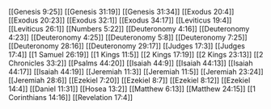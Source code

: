 [[Genesis 9:25]]
[[Genesis 31:19]]
[[Genesis 31:34]]
[[Exodus 20:4]]
[[Exodus 20:23]]
[[Exodus 32:1]]
[[Exodus 34:17]]
[[Leviticus 19:4]]
[[Leviticus 26:1]]
[[Numbers 5:22]]
[[Deuteronomy 4:16]]
[[Deuteronomy 4:23]]
[[Deuteronomy 4:25]]
[[Deuteronomy 5:8]]
[[Deuteronomy 7:25]]
[[Deuteronomy 28:16]]
[[Deuteronomy 29:17]]
[[Judges 17:3]]
[[Judges 17:4]]
[[1 Samuel 26:19]]
[[1 Kings 11:5]]
[[2 Kings 17:19]]
[[2 Kings 23:13]]
[[2 Chronicles 33:2]]
[[Psalms 44:20]]
[[Isaiah 44:9]]
[[Isaiah 44:13]]
[[Isaiah 44:17]]
[[Isaiah 44:19]]
[[Jeremiah 11:3]]
[[Jeremiah 11:5]]
[[Jeremiah 23:24]]
[[Jeremiah 28:6]]
[[Ezekiel 7:20]]
[[Ezekiel 8:7]]
[[Ezekiel 8:12]]
[[Ezekiel 14:4]]
[[Daniel 11:31]]
[[Hosea 13:2]]
[[Matthew 6:13]]
[[Matthew 24:15]]
[[1 Corinthians 14:16]]
[[Revelation 17:4]]
